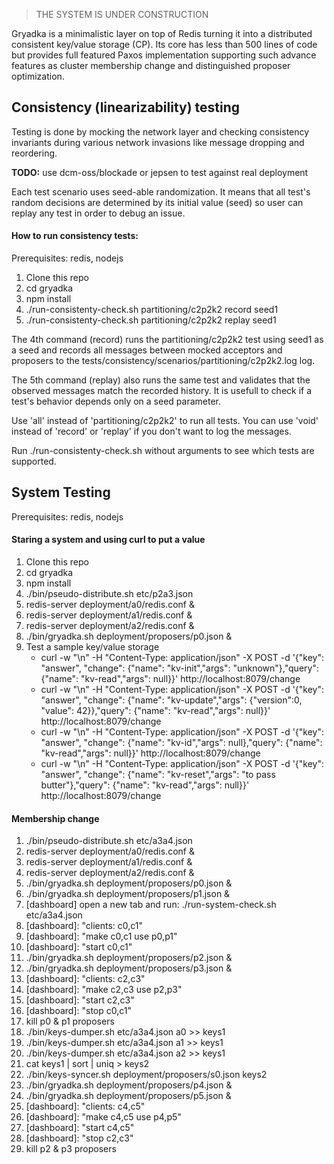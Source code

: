 > THE SYSTEM IS UNDER CONSTRUCTION

Gryadka is a minimalistic layer on top of Redis turning it into a distributed consistent 
key/value storage (CP). Its core has less than 500 lines of code but provides full featured 
Paxos implementation supporting such advance features as cluster membership change and 
distinguished proposer optimization.

## Consistency (linearizability) testing

Testing is done by mocking the network layer and checking consistency invariants during various 
network invasions like message dropping and reordering.

**TODO:** use dcm-oss/blockade or jepsen to test against real deployment

Each test scenario uses seed-able randomization. It means that all test's random decisions are determined by 
its initial value (seed) so user can replay any test in order to debug an issue. 

#### How to run consistency tests:

Prerequisites: redis, nodejs

1. Clone this repo
2. cd gryadka
3. npm install
4. ./run-consistenty-check.sh partitioning/c2p2k2 record seed1
5. ./run-consistenty-check.sh partitioning/c2p2k2 replay seed1

The 4th command (record) runs the partitioning/c2p2k2 test using seed1 as a seed and records 
all messages between mocked acceptors and proposers to the tests/consistency/scenarios/partitioning/c2p2k2.log log.

The 5th command (replay) also runs the same test and 
validates that the observed messages match the recorded history.
It is usefull to check if a test's behavior depends only on a seed parameter.

Use 'all' instead of 'partitioning/c2p2k2' to run all tests. You can use 'void' instead of 'record' or 'replay'
if you don't want to log the messages.

Run ./run-consistenty-check.sh without arguments to see which tests are supported.

## System Testing

Prerequisites: redis, nodejs

#### Staring a system and using curl to put a value

1. Clone this repo
2. cd gryadka
3. npm install
4. ./bin/pseudo-distribute.sh etc/p2a3.json
5. redis-server deployment/a0/redis.conf &
6. redis-server deployment/a1/redis.conf &
7. redis-server deployment/a2/redis.conf &
8. ./bin/gryadka.sh deployment/proposers/p0.json &
9. Test a sample key/value storage
    * curl -w "\n" -H "Content-Type: application/json" -X POST -d '{"key": "answer", "change": {"name": "kv-init","args": "unknown"},"query": {"name": "kv-read","args": null}}' http://localhost:8079/change
    * curl -w "\n" -H "Content-Type: application/json" -X POST -d '{"key": "answer", "change": {"name": "kv-update","args": {"version":0, "value": 42}},"query": {"name": "kv-read","args": null}}' http://localhost:8079/change
    * curl -w "\n" -H "Content-Type: application/json" -X POST -d '{"key": "answer", "change": {"name": "kv-id","args": null},"query": {"name": "kv-read","args": null}}' http://localhost:8079/change
    * curl -w "\n" -H "Content-Type: application/json" -X POST -d '{"key": "answer", "change": {"name": "kv-reset","args": "to pass butter"},"query": {"name": "kv-read","args": null}}' http://localhost:8079/change

#### Membership change

1. ./bin/pseudo-distribute.sh etc/a3a4.json
2. redis-server deployment/a0/redis.conf &
3. redis-server deployment/a1/redis.conf &
4. redis-server deployment/a2/redis.conf &
5. ./bin/gryadka.sh deployment/proposers/p0.json &
6. ./bin/gryadka.sh deployment/proposers/p1.json &
7. [dashboard] open a new tab and run: ./run-system-check.sh etc/a3a4.json
8. [dashboard]: "clients: c0,c1"
9. [dashboard]: "make c0,c1 use p0,p1"
10. [dashboard]: "start c0,c1"
11. ./bin/gryadka.sh deployment/proposers/p2.json &
12. ./bin/gryadka.sh deployment/proposers/p3.json &
13. [dashboard]: "clients: c2,c3"
14. [dashboard]: "make c2,c3 use p2,p3"
15. [dashboard]: "start c2,c3"
16. [dashboard]: "stop c0,c1"
17. kill p0 & p1 proposers
18. ./bin/keys-dumper.sh etc/a3a4.json a0 >> keys1
19. ./bin/keys-dumper.sh etc/a3a4.json a1 >> keys1
20. ./bin/keys-dumper.sh etc/a3a4.json a2 >> keys1
21. cat keys1 | sort | uniq > keys2
22. ./bin/keys-syncer.sh deployment/proposers/s0.json keys2
23. ./bin/gryadka.sh deployment/proposers/p4.json &
24. ./bin/gryadka.sh deployment/proposers/p5.json &
25. [dashboard]: "clients: c4,c5"
26. [dashboard]: "make c4,c5 use p4,p5"
27. [dashboard]: "start c4,c5"
28. [dashboard]: "stop c2,c3"
29. kill p2 & p3 proposers

